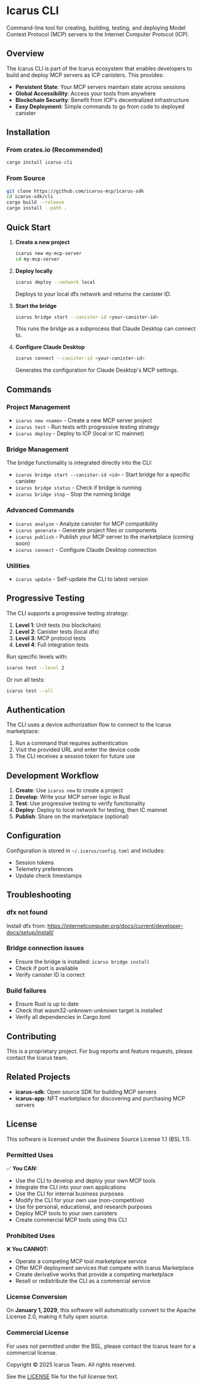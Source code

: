 # Icarus CLI

Command-line tool for creating, building, testing, and deploying Model Context Protocol (MCP) servers to the Internet Computer Protocol (ICP).

## Overview

The Icarus CLI is part of the Icarus ecosystem that enables developers to build and deploy MCP servers as ICP canisters. This provides:

- **Persistent State**: Your MCP servers maintain state across sessions
- **Global Accessibility**: Access your tools from anywhere
- **Blockchain Security**: Benefit from ICP's decentralized infrastructure
- **Easy Deployment**: Simple commands to go from code to deployed canister

## Installation

### From crates.io (Recommended)

```bash
cargo install icarus-cli
```

### From Source

```bash
git clone https://github.com/icarus-mcp/icarus-sdk
cd icarus-sdk/cli
cargo build --release
cargo install --path .
```

## Quick Start

1. **Create a new project**
   ```bash
   icarus new my-mcp-server
   cd my-mcp-server
   ```

2. **Deploy locally**
   ```bash
   icarus deploy --network local
   ```
   Deploys to your local dfx network and returns the canister ID.

4. **Start the bridge**
   ```bash
   icarus bridge start --canister-id <your-canister-id>
   ```
   This runs the bridge as a subprocess that Claude Desktop can connect to.

5. **Configure Claude Desktop**
   ```bash
   icarus connect --canister-id <your-canister-id>
   ```
   Generates the configuration for Claude Desktop's MCP settings.

## Commands

### Project Management

- `icarus new <name>` - Create a new MCP server project
- `icarus test` - Run tests with progressive testing strategy
- `icarus deploy` - Deploy to ICP (local or IC mainnet)

### Bridge Management

The bridge functionality is integrated directly into the CLI:

- `icarus bridge start --canister-id <id>` - Start bridge for a specific canister
- `icarus bridge status` - Check if bridge is running
- `icarus bridge stop` - Stop the running bridge

### Advanced Commands

- `icarus analyze` - Analyze canister for MCP compatibility
- `icarus generate` - Generate project files or components
- `icarus publish` - Publish your MCP server to the marketplace (coming soon)
- `icarus connect` - Configure Claude Desktop connection

### Utilities

- `icarus update` - Self-update the CLI to latest version

## Progressive Testing

The CLI supports a progressive testing strategy:

1. **Level 1**: Unit tests (no blockchain)
2. **Level 2**: Canister tests (local dfx)
3. **Level 3**: MCP protocol tests
4. **Level 4**: Full integration tests

Run specific levels with:
```bash
icarus test --level 2
```

Or run all tests:
```bash
icarus test --all
```

## Authentication

The CLI uses a device authorization flow to connect to the Icarus marketplace:

1. Run a command that requires authentication
2. Visit the provided URL and enter the device code
3. The CLI receives a session token for future use

## Development Workflow

1. **Create**: Use `icarus new` to create a project
2. **Develop**: Write your MCP server logic in Rust
3. **Test**: Use progressive testing to verify functionality
4. **Deploy**: Deploy to local network for testing, then IC mainnet
5. **Publish**: Share on the marketplace (optional)

## Configuration

Configuration is stored in `~/.icarus/config.toml` and includes:
- Session tokens
- Telemetry preferences
- Update check timestamps

## Troubleshooting

### dfx not found
Install dfx from: https://internetcomputer.org/docs/current/developer-docs/setup/install/

### Bridge connection issues
- Ensure the bridge is installed: `icarus bridge install`
- Check if port is available
- Verify canister ID is correct

### Build failures
- Ensure Rust is up to date
- Check that wasm32-unknown-unknown target is installed
- Verify all dependencies in Cargo.toml

## Contributing

This is a proprietary project. For bug reports and feature requests, please contact the Icarus team.

## Related Projects

- **icarus-sdk**: Open source SDK for building MCP servers
- **icarus-app**: NFT marketplace for discovering and purchasing MCP servers

## License

This software is licensed under the Business Source License 1.1 (BSL 1.1).

### Permitted Uses
✅ **You CAN:**
- Use the CLI to develop and deploy your own MCP tools
- Integrate the CLI into your own applications  
- Use the CLI for internal business purposes
- Modify the CLI for your own use (non-competitive)
- Use for personal, educational, and research purposes
- Deploy MCP tools to your own canisters
- Create commercial MCP tools using this CLI

### Prohibited Uses
❌ **You CANNOT:**
- Operate a competing MCP tool marketplace service
- Offer MCP deployment services that compete with Icarus Marketplace
- Create derivative works that provide a competing marketplace
- Resell or redistribute the CLI as a commercial service

### License Conversion
On **January 1, 2029**, this software will automatically convert to the Apache License 2.0, making it fully open source.

### Commercial License
For uses not permitted under the BSL, please contact the Icarus team for a commercial license.

Copyright © 2025 Icarus Team. All rights reserved.

See the [LICENSE](./LICENSE) file for the full license text.